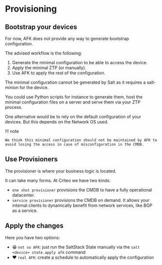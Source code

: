 # Provisioning

<!-- all of this with examples! -->

## Bootstrap your devices

For now, AFK does not provide any way to generate bootstrap configuration.

The advised workflow is the following:

1. Generate the minimal configuration to be able to access the device.
2. Apply the minimal ZTP (or manually).
3. Use AFK to apply the rest of the configuration.

The minimal configuration cannot be generated by Salt as it requires a salt-minion for the device.

You could use Python scripts for instance to generate them, host the minimal configuration files on a server and serve them via your ZTP process.

One alternative would be to rely on the default configuration of your devices. But this depends on the Network OS used.

!!! note

    We think this minimal configuration should not be maintained by AFK to avoid losing the access in case of misconfiguration in the CMDB.

## Use Provisioners

The provisioner is where your business logic is located.

It can take many forms. At Criteo we have two kinds:

* `one shot provisioner` provisions the CMDB to have a fully operational datacenter.
* `service provisioner` provisions the CMDB on demand. It allows your internal clients to dynamically benefit from network services, like BGP as a service.

## Apply the changes

Here you have two options:

* :grin: `not so AFK`: just run the SaltStack State manually via the `salt <device> state.apply afk` command
* :heart: `real AFK`: create a schedule to automatically apply the configuration
